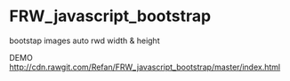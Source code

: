 # FRW_javascript_bootstrap
bootstap images auto rwd width &amp; height

DEMO
http://cdn.rawgit.com/Refan/FRW_javascript_bootstrap/master/index.html
